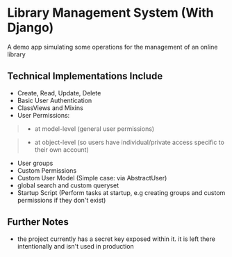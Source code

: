 # Library Management System (With Django)
A demo app simulating some operations for the management of an online library

## Technical Implementations Include
- Create, Read, Update, Delete
- Basic User Authentication
- ClassViews and Mixins
- User Permissions:
>- at model-level (general user permissions)

>- at object-level (so users have individual/private access specific to their own account)
- User groups
- Custom Permissions
- Custom User Model (Simple case: via AbstractUser)
- global search and custom queryset
- Startup Script (Perform tasks at startup, e.g creating groups and custom permissions if they don't exist)

## Further Notes
- the project currently has a secret key exposed within it. it is left there intentionally and isn't used in production

